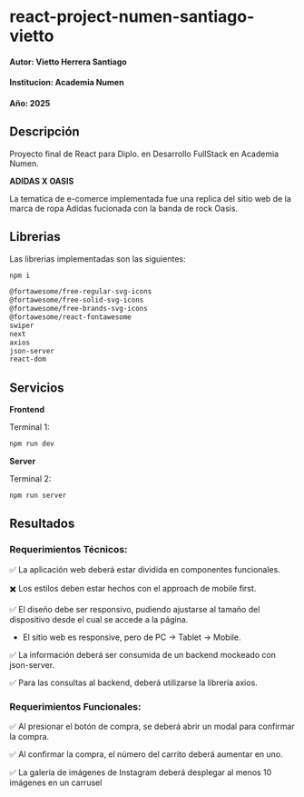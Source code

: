 # react-project-numen-santiago-vietto

#### Autor: Vietto Herrera Santiago
#### Institucion: Academia Numen
#### Año: 2025

## Descripción

Proyecto final de React para Diplo. en Desarrollo FullStack en Academia Numen.

**ADIDAS X OASIS**

La tematica de e-comerce implementada fue una replica del sitio web de la marca de ropa Adidas fucionada con la banda de rock Oasis.

## Librerias

Las librerias implementadas son las siguientes:

```bash
npm i

@fortawesome/free-regular-svg-icons
@fortawesome/free-solid-svg-icons
@fortawesome/free-brands-svg-icons
@fortawesome/react-fontawesome
swiper
next
axios
json-server
react-dom
```

## Servicios

**Frontend**

Terminal 1:

```bash
npm run dev
```

**Server**

Terminal 2:

```bash
npm run server
```

## Resultados

### Requerimientos Técnicos:

✅ La aplicación web deberá estar dividida en componentes funcionales.

✖️ Los estilos deben estar hechos con el approach de mobile first. 

✅ El diseño debe ser responsivo, pudiendo ajustarse al tamaño del dispositivo desde el cual se accede a la página.
- El sitio web es responsive, pero de PC -> Tablet -> Mobile.

✅ La información deberá ser consumida de un backend mockeado con json-server.

✅ Para las consultas al backend, deberá utilizarse la librería axios.

### Requerimientos Funcionales:

✅ Al presionar el botón de compra, se deberá abrir un modal para confirmar la compra.

✅ Al confirmar la compra, el número del carrito deberá aumentar en uno.

✅  La galería de imágenes de Instagram deberá desplegar al menos 10 imágenes en
un carrusel
